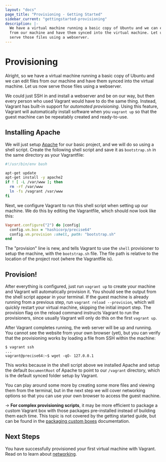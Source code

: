 ```yaml
---
layout: "docs"
page_title: "Provisioning - Getting Started"
sidebar_current: "gettingstarted-provisioning"
description: |-
  We have a virtual machine running a basic copy of Ubuntu and we can edit files
  from our machine and have them synced into the virtual machine. Let us now
  serve those files using a webserver.
---
```


# Provisioning

Alright, so we have a virtual machine running a basic copy of Ubuntu and
we can edit files from our machine and have them synced into the virtual machine.
Let us now serve those files using a webserver.

We could just SSH in and install a webserver and be on our way, but then
every person who used Vagrant would have to do the same thing. Instead,
Vagrant has built-in support for _automated provisioning_. Using this
feature, Vagrant will automatically install software when you `vagrant up`
so that the guest machine can be repeatably created and ready-to-use.

## Installing Apache

We will just setup [Apache](http://httpd.apache.org/) for our basic project,
and we will do so using a shell script. Create the following shell script
and save it as `bootstrap.sh` in the same directory as your Vagrantfile:

```bash
#!/usr/bin/env bash

apt-get update
apt-get install -y apache2
if ! [ -L /var/www ]; then
  rm -rf /var/www
  ln -fs /vagrant /var/www
fi
```

Next, we configure Vagrant to run this shell script when setting up
our machine. We do this by editing the Vagrantfile, which should now
look like this:

```ruby
Vagrant.configure("2") do |config|
  config.vm.box = "hashicorp/precise64"
  config.vm.provision :shell, path: "bootstrap.sh"
end
```

The "provision" line is new, and tells Vagrant to use the `shell` provisioner
to setup the machine, with the `bootstrap.sh` file. The file path is relative
to the location of the project root (where the Vagrantfile is).

## Provision!

After everything is configured, just run `vagrant up` to create your
machine and Vagrant will automatically provision it. You should see
the output from the shell script appear in your terminal. If the guest
machine is already running from a previous step, run `vagrant reload --provision`,
which will quickly restart your virtual machine, skipping the initial
import step. The provision flag on the reload command instructs Vagrant to
run the provisioners, since usually Vagrant will only do this on the first
`vagrant up`.

After Vagrant completes running, the web server will be up and running.
You cannot see the website from your own browser (yet), but you can verify
that the provisioning works by loading a file from SSH within the machine:

```
$ vagrant ssh
...
vagrant@precise64:~$ wget -qO- 127.0.0.1
```

This works because in the shell script above we installed Apache and
setup the default `DocumentRoot` of Apache to point to our `/vagrant`
directory, which is the default synced folder setup by Vagrant.

You can play around some more by creating some more files and viewing
them from the terminal, but in the next step we will cover networking
options so that you can use your own browser to access the guest machine.

-> **For complex provisioning scripts**, it may be more efficient to package a
custom Vagrant box with those packages pre-installed instead of building them
each time. This topic is not covered by the getting started guide, but can be
found in the [packaging custom boxes](/docs/boxes/base.html) documentation.

## Next Steps

You have successfully provisioned your first virtual machine with Vagrant. Read
on to learn about [networking](/docs/getting-started/networking.html).
